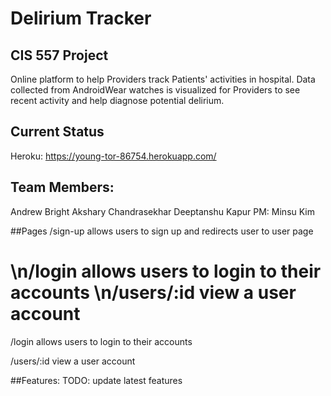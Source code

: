 # Delirium Tracker

## CIS 557 Project
Online platform to help Providers track Patients' activities in hospital. Data collected from AndroidWear watches is visualized for Providers to see recent activity and help diagnose potential delirium.

## Current Status
Heroku: https://young-tor-86754.herokuapp.com/

## Team Members:
Andrew Bright
Akshary Chandrasekhar
Deeptanshu Kapur
PM: Minsu Kim

##Pages
/sign-up allows users to sign up and redirects user to user page

\n/login allows users to login to their accounts
\n/users/:id view a user account
=======

/login allows users to login to their accounts

/users/:id view a user account


##Features:
TODO: update latest features


